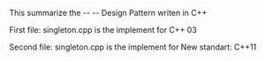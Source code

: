 This summarize the -- <Singleton>-- Design Pattern writen in C++

First file: singleton.cpp is the implement for C++ 03

Second file: singleton.cpp is the implement for New standart: C++11

